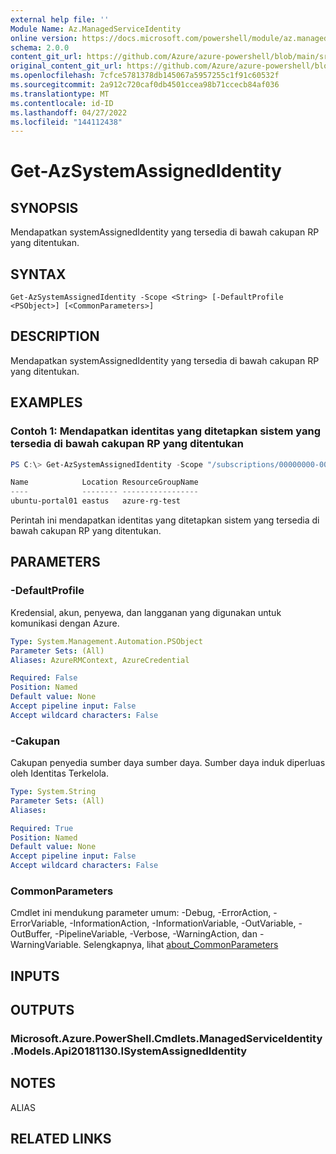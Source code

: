 ```yaml
---
external help file: ''
Module Name: Az.ManagedServiceIdentity
online version: https://docs.microsoft.com/powershell/module/az.managedserviceidentity/get-azsystemassignedidentity
schema: 2.0.0
content_git_url: https://github.com/Azure/azure-powershell/blob/main/src/ManagedServiceIdentity/help/Get-AzSystemAssignedIdentity.md
original_content_git_url: https://github.com/Azure/azure-powershell/blob/main/src/ManagedServiceIdentity/help/Get-AzSystemAssignedIdentity.md
ms.openlocfilehash: 7cfce5781378db145067a5957255c1f91c60532f
ms.sourcegitcommit: 2a912c720caf0db4501ccea98b71ccecb84af036
ms.translationtype: MT
ms.contentlocale: id-ID
ms.lasthandoff: 04/27/2022
ms.locfileid: "144112438"
---
```

# Get-AzSystemAssignedIdentity

## SYNOPSIS
Mendapatkan systemAssignedIdentity yang tersedia di bawah cakupan RP yang ditentukan.

## SYNTAX

```
Get-AzSystemAssignedIdentity -Scope <String> [-DefaultProfile <PSObject>] [<CommonParameters>]
```

## DESCRIPTION
Mendapatkan systemAssignedIdentity yang tersedia di bawah cakupan RP yang ditentukan.

## EXAMPLES

### Contoh 1: Mendapatkan identitas yang ditetapkan sistem yang tersedia di bawah cakupan RP yang ditentukan
```powershell
PS C:\> Get-AzSystemAssignedIdentity -Scope "/subscriptions/00000000-0000-0000-00000000000/resourcegroups/lucas-rg-test/providers/Microsoft.Web/sites/functionportal01"

Name            Location ResourceGroupName
----            -------- -----------------
ubuntu-portal01 eastus   azure-rg-test
```

Perintah ini mendapatkan identitas yang ditetapkan sistem yang tersedia di bawah cakupan RP yang ditentukan.

## PARAMETERS

### -DefaultProfile
Kredensial, akun, penyewa, dan langganan yang digunakan untuk komunikasi dengan Azure.

```yaml
Type: System.Management.Automation.PSObject
Parameter Sets: (All)
Aliases: AzureRMContext, AzureCredential

Required: False
Position: Named
Default value: None
Accept pipeline input: False
Accept wildcard characters: False
```

### -Cakupan
Cakupan penyedia sumber daya sumber daya.
Sumber daya induk diperluas oleh Identitas Terkelola.

```yaml
Type: System.String
Parameter Sets: (All)
Aliases:

Required: True
Position: Named
Default value: None
Accept pipeline input: False
Accept wildcard characters: False
```

### CommonParameters
Cmdlet ini mendukung parameter umum: -Debug, -ErrorAction, -ErrorVariable, -InformationAction, -InformationVariable, -OutVariable, -OutBuffer, -PipelineVariable, -Verbose, -WarningAction, dan -WarningVariable. Selengkapnya, lihat [about_CommonParameters](http://go.microsoft.com/fwlink/?LinkID=113216)

## INPUTS

## OUTPUTS

### Microsoft.Azure.PowerShell.Cmdlets.ManagedServiceIdentity.Models.Api20181130.ISystemAssignedIdentity

## NOTES

ALIAS

## RELATED LINKS

